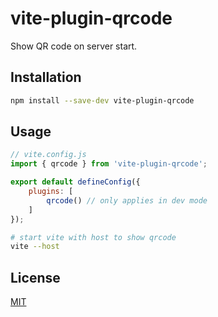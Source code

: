 # vite-plugin-qrcode

Show QR code on server start.

## Installation

```bash
npm install --save-dev vite-plugin-qrcode
```

## Usage

```js
// vite.config.js
import { qrcode } from 'vite-plugin-qrcode';

export default defineConfig({
	plugins: [
		qrcode() // only applies in dev mode
	]
});
```

```bash
# start vite with host to show qrcode
vite --host
```

## License

[MIT](./LICENSE)
